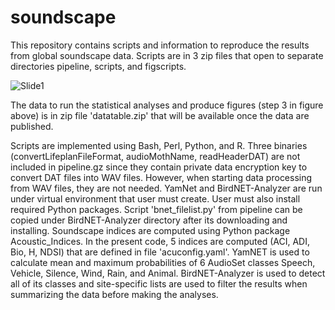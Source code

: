 # soundscape
This repository contains scripts and information to reproduce the results from global soundscape data.
Scripts are in 3 zip files that open to separate directories pipeline, scripts, and figscripts.

![Slide1](https://github.com/psomervuo/soundscape/assets/39729972/9d434ea3-85dc-4b1e-ac4e-f367e08c6e37)

The data to run the statistical analyses and produce figures (step 3 in figure above) is in zip file 'datatable.zip' that will be available once the data are published.

Scripts are implemented using Bash, Perl, Python, and R. Three binaries (convertLifeplanFileFormat, audioMothName, readHeaderDAT) are not included in pipeline.gz since they contain private data encryption key to convert DAT files into WAV files. However, when starting data processing from WAV files, they are not needed. YamNet and BirdNET-Analyzer are run under virtual environment that user must create. User must also install required Python packages. Script 'bnet_filelist.py' from pipeline can be copied under BirdNET-Analyzer directory after its downloading and installing. Soundscape indices are computed using Python package Acoustic_Indices. In the present code, 5 indices are computed (ACI, ADI, Bio, H, NDSI) that are defined in file 'acuconfig.yaml'. YamNET is used to calculate mean and maximum probabilities of 6 AudioSet classes Speech, Vehicle, Silence, Wind, Rain, and Animal. BirdNET-Analyzer is used to detect all of its classes and site-specific lists are used to filter the results when summarizing the data before making the analyses.
